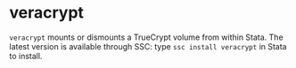 veracrypt
=========

`veracrypt` mounts or dismounts a TrueCrypt volume from within Stata. The latest version is available through SSC: type `ssc install veracrypt` in Stata to install.
